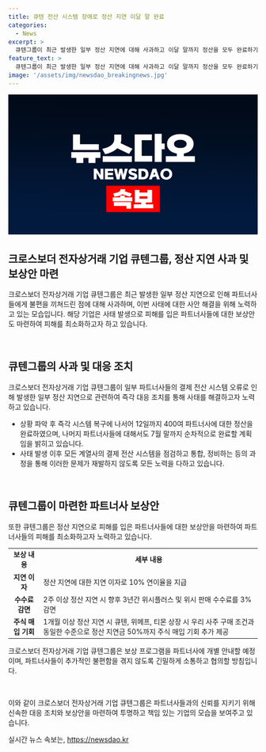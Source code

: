 ```yaml
---
title: 큐텐 전산 시스템 장애로 정산 지연 이달 말 완료
categories:
  - News
excerpt: >
  큐텐그룹이 최근 발생한 일부 정산 지연에 대해 사과하고 이달 말까지 정산을 모두 완료하기로 했다. 7월 8일 위메프에서 발생한 결제 전산 시스템 오류로 약 500여 파트너사에 대금 정산 지연이 발생했지만, 큐텐은 상황을 파악한 즉시 시스템 복구에 나서고 있으며, 불편을 겪은 파트너사들에 대한 보상안도 마련했다. 보상 안에는 지연 이자 지급과 판매 수수료 감면 등이 포함되어 있으며, 추가적인 불편을 겪지 않도록 소통하고 협의할 예정이라고 밝혔다.
feature_text: >
  큐텐그룹이 최근 발생한 일부 정산 지연에 대해 사과하고 이달 말까지 정산을 모두 완료하기로 했다. 7월 8일 위메프에서 발생한 결제 전산 시스템 오류로 약 500여 파트너사에 대금 정산 지연이 발생했지만, 큐텐은 상황을 파악한 즉시 시스템 복구에 나서고 있으며, 불편을 겪은 파트너사들에 대한 보상안도 마련했다. 보상 안에는 지연 이자 지급과 판매 수수료 감면 등이 포함되어 있으며, 추가적인 불편을 겪지 않도록 소통하고 협의할 예정이라고 밝혔다.
image: '/assets/img/newsdao_breakingnews.jpg'
---
```


<p><img src="/assets/img/newsdao_breakingnews.jpg" alt="koreaapp 속보" /></p>

<h2 data-ke-size="size26">크로스보더 전자상거래 기업 큐텐그룹, 정산 지연 사과 및 보상안 마련</h2>

<p>크로스보더 전자상거래 기업 큐텐그룹은 최근 발생한 일부 정산 지연으로 인해 파트너사들에게 불편을 끼쳐드린 점에 대해 사과하며, 이번 사태에 대한 사안 해결을 위해 노력하고 있는 모습입니다. 해당 기업은 사태 발생으로 피해를 입은 파트너사들에 대한 보상안도 마련하여 피해를 최소화하고자 하고 있습니다.</p>

<p data-ke-size="size16">&nbsp;</p>

<h2 data-ke-size="size24">큐텐그룹의 사과 및 대응 조치</h2>

<p data-ke-size="size16">크로스보더 전자상거래 기업 큐텐그룹이 일부 파트너사들의 결제 전산 시스템 오류로 인해 발생한 일부 정산 지연으로 관련하여 즉각 대응 조치를 통해 사태를 해결하고자 노력하고 있습니다.</p>

<ul>
  <li>상황 파악 후 즉각 시스템 복구에 나서어 12일까지 400여 파트너사에 대한 정산을 완료하였으며, 나머지 파트너사들에 대해서도 7월 말까지 순차적으로 완료할 계획임을 밝히고 있습니다.</li>
  <li>사태 발생 이후 모든 계열사의 결제 전산 시스템을 점검하고 통합, 정비하는 등의 과정을 통해 이러한 문제가 재발하지 않도록 모든 노력을 다하고 있습니다.</li>
</ul>

<p data-ke-size="size16">&nbsp;</p>

<h2 data-ke-size="size24">큐텐그룹이 마련한 파트너사 보상안</h2>

<p data-ke-size="size16">또한 큐텐그룹은 정산 지연으로 피해를 입은 파트너사들에 대한 보상안을 마련하여 파트너사들의 피해를 최소화하고자 노력하고 있습니다.</p>

<table>
  <tr>
    <td style="text-align: center; height: 17px;"><b>보상 내용</b></td>
    <td style="text-align: center; height: 17px;"><b>세부 내용</b></td>
  </tr>
  <tr>
    <td style="text-align: center; height: 17px;"><b>지연 이자</b></td>
    <td>정산 지연에 대한 지연 이자로 10% 연이율을 지급</td>
  </tr>
  <tr>
    <td style="text-align: center; height: 17px;"><b>수수료 감면</b></td>
    <td>2주 이상 정산 지연 시 향후 3년간 위시플러스 및 위시 판매 수수료를 3% 감면</td>
  </tr>
  <tr>
    <td style="text-align: center; height: 17px;"><b>주식 매입 기회</b></td>
    <td>1개월 이상 정산 지연 시 큐텐, 위메프, 티몬 상장 시 우리 사주 구매 조건과 동일한 수준으로 정산 지연금 50%까지 주식 매입 기회 추가 제공</td>
  </tr>
</table>

<p data-ke-size="size16">크로스보더 전자상거래 기업 큐텐그룹은 보상 프로그램을 파트너사에 개별 안내할 예정이며, 파트너사들이 추가적인 불편함을 겪지 않도록 긴밀하게 소통하고 협의할 방침입니다.</p>

<p data-ke-size="size16">&nbsp;</p>

<p>이와 같이 크로스보더 전자상거래 기업 큐텐그룹은 파트너사들과의 신뢰를 지키기 위해 신속한 대응 조치와 보상안을 마련하여 투명하고 책임 있는 기업의 모습을 보여주고 있습니다.</p>
실시간 뉴스 속보는, <a href="https://newsdao.kr" rel="dofollow">https://newsdao.kr</a>


